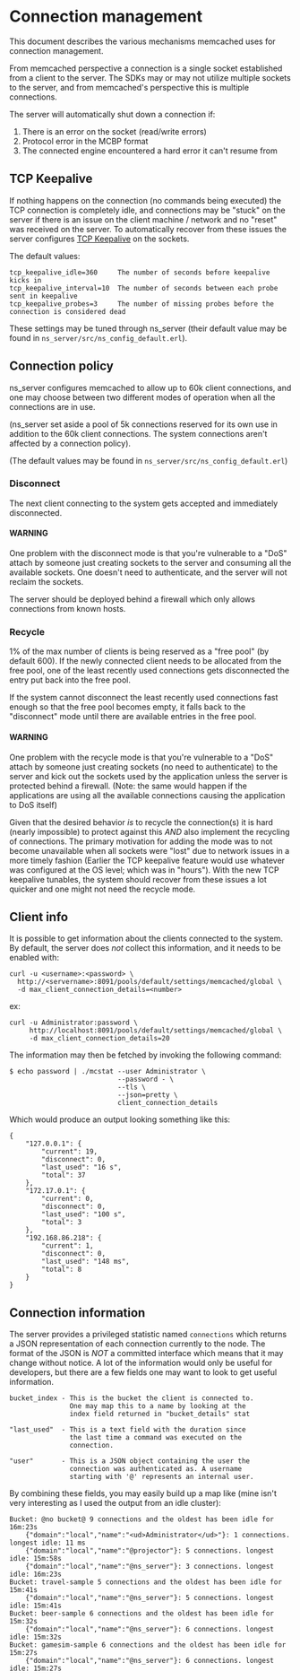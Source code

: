 # Connection management

This document describes the various mechanisms memcached uses for
connection management.

From memcached perspective a connection is a single socket established
from a client to the server. The SDKs may or may not utilize multiple
sockets to the server, and from memcached's perspective this is multiple
connections.

The server will automatically shut down a connection if:

1. There is an error on the socket (read/write errors)
2. Protocol error in the MCBP format
3. The connected engine encountered a hard error it can't resume from

## TCP Keepalive

If nothing happens on the connection (no commands being executed) the
TCP connection is completely idle, and connections may be "stuck" on
the server if there is an issue on the client machine / network
and no "reset" was received on the server. To automatically recover
from these issues the server configures 
[TCP Keepalive](https://en.wikipedia.org/wiki/Keepalive) on the sockets.

The default values:

    tcp_keepalive_idle=360     The number of seconds before keepalive kicks in
    tcp_keepalive_interval=10  The number of seconds between each probe sent in keepalive
    tcp_keepalive_probes=3     The number of missing probes before the connection is considered dead

These settings may be tuned through ns_server (their default value may be found
in `ns_server/src/ns_config_default.erl`).

## Connection policy

ns_server configures memcached to allow up to 60k client connections, and
one may choose between two different modes of operation when all the
connections are in use.

(ns_server set aside a pool of 5k connections reserved for its own use
in addition to the 60k client connections. The system connections aren't
affected by a connection policy).

(The default values may be found in `ns_server/src/ns_config_default.erl`)

### Disconnect

The next client connecting to the system gets accepted and immediately
disconnected.

#### WARNING
One problem with the disconnect mode is that you're vulnerable to a "DoS"
attach by someone just creating sockets to the server and consuming all
the available sockets. One doesn't need to authenticate, and the server
will not reclaim the sockets.

The server should be deployed behind a firewall which only allows
connections from known hosts.

### Recycle

1% of the max number of clients is being reserved as a "free pool"
(by default 600). If the newly connected client needs to be
allocated from the free pool, one of the least recently used connections
gets disconnected the entry put back into the free pool.

If the system cannot disconnect the least recently used connections
fast enough so that the free pool becomes empty, it falls back to
the "disconnect" mode until there are available entries in the free
pool.

#### WARNING
One problem with the recycle mode is that you're vulnerable to a "DoS"
attach by someone just creating sockets (no need to authenticate) to the
server and kick out the sockets used by the application unless the server
is protected behind a firewall. (Note: the same would happen if the
applications are using all the available connections causing the
application to DoS itself)

Given that the desired behavior _is_ to recycle the connection(s)
it is hard (nearly impossible) to protect against this _AND_ also
implement the recycling of connections. The primary motivation for
adding the mode was to not become unavailable when all sockets were
"lost" due to network issues in a more timely fashion (Earlier the
TCP keepalive feature would use whatever was configured at the OS
level; which was in "hours"). With the new TCP keepalive tunables,
the system should recover from these issues a lot quicker and one
might not need the recycle mode.

## Client info

It is possible to get information about the clients connected to the
system. By default, the server does _not_ collect this information,
and it needs to be enabled with:

    curl -u <username>:<password> \
      http://<servername>:8091/pools/default/settings/memcached/global \
      -d max_client_connection_details=<number>

ex:

    curl -u Administrator:password \
         http://localhost:8091/pools/default/settings/memcached/global \
         -d max_client_connection_details=20

The information may then be fetched by invoking the following command:


    $ echo password | ./mcstat --user Administrator \
                               --password - \
                               --tls \
                               --json=pretty \
                               client_connection_details

Which would produce an output looking something like this:

    {
        "127.0.0.1": {
            "current": 19,
            "disconnect": 0,
            "last_used": "16 s",
            "total": 37
        },
        "172.17.0.1": {
            "current": 0,
            "disconnect": 0,
            "last_used": "100 s",
            "total": 3
        },
        "192.168.86.218": {
            "current": 1,
            "disconnect": 0,
            "last_used": "148 ms",
            "total": 8
        }
    }

## Connection information

The server provides a privileged statistic named `connections` which
returns a JSON representation of each connection currently to the node.
The format of the JSON is _NOT_ a committed interface which means that
it may change without notice. A lot of the information would only be
useful for developers, but there are a few fields one may want to
look to get useful information.

    bucket_index - This is the bucket the client is connected to.
                   One may map this to a name by looking at the
                   index field returned in "bucket_details" stat

    "last_used"  - This is a text field with the duration since
                   the last time a command was executed on the
                   connection.

    "user"       - This is a JSON object containing the user the
                   connection was authenticated as. A username
                   starting with '@' represents an internal user.

By combining these fields, you may easily build up a map like (mine isn't very
interesting as I used the output from an idle cluster):

    Bucket: @no bucket@ 9 connections and the oldest has been idle for 16m:23s
        {"domain":"local","name":"<ud>Administrator</ud>"}: 1 connections. longest idle: 11 ms
        {"domain":"local","name":"@projector"}: 5 connections. longest idle: 15m:58s
        {"domain":"local","name":"@ns_server"}: 3 connections. longest idle: 16m:23s
    Bucket: travel-sample 5 connections and the oldest has been idle for 15m:41s
        {"domain":"local","name":"@ns_server"}: 5 connections. longest idle: 15m:41s
    Bucket: beer-sample 6 connections and the oldest has been idle for 15m:32s
        {"domain":"local","name":"@ns_server"}: 6 connections. longest idle: 15m:32s
    Bucket: gamesim-sample 6 connections and the oldest has been idle for 15m:27s
        {"domain":"local","name":"@ns_server"}: 6 connections. longest idle: 15m:27s
